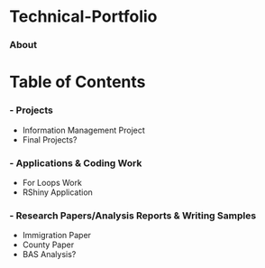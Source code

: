 # Technical-Portfolio
### About 
# Table of Contents 
### - Projects
- Information Management Project
- Final Projects?
### - Applications & Coding Work 
- For Loops Work
- RShiny Application 
### - Research Papers/Analysis Reports & Writing Samples
- Immigration Paper
- County Paper
- BAS Analysis?
  
